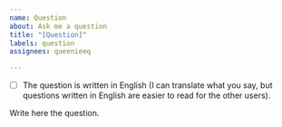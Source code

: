 ```yaml
---
name: Question
about: Ask me a question
title: "[Question]"
labels: question
assignees: queenieeq

---
```


- [ ] The question is written in English (I can translate what you say, but questions written in English are easier to read for the other users).

Write here the question.
